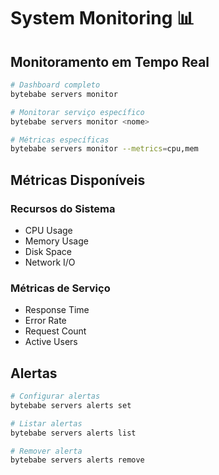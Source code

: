 # System Monitoring 📊

## Monitoramento em Tempo Real

```bash
# Dashboard completo
bytebabe servers monitor

# Monitorar serviço específico
bytebabe servers monitor <nome>

# Métricas específicas
bytebabe servers monitor --metrics=cpu,mem
```

## Métricas Disponíveis

### Recursos do Sistema
- CPU Usage
- Memory Usage
- Disk Space
- Network I/O

### Métricas de Serviço
- Response Time
- Error Rate
- Request Count
- Active Users

## Alertas

```bash
# Configurar alertas
bytebabe servers alerts set

# Listar alertas
bytebabe servers alerts list

# Remover alerta
bytebabe servers alerts remove
```